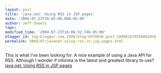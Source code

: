 ```yaml
---
layout: post
title: 'java.net: Using RSS in JSP pages'
date: '2004-07-23T16:05:00.000-05:00'
author: Jeff Sheets
tags:
modified_time: '2004-07-23T16:06:32.746-05:00'
blogger_id: tag:blogger.com,1999:blog-6970836.post-109061670250062856
permalink: 2004/07/javanet-using-rss-in-jsp-pages.html
---
```


This is what I've been looking for. A nice example of using a Java API for
      RSS. Although I wonder if informa is the latest and greatest library to use?
      <br /> <a href="http://today.java.net/pub/a/today/2003/08/08/rss.html">java.net:
      Using RSS in JSP pages
      <br /> </a>